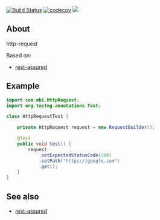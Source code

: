 [![Build Status](https://travis-ci.org/mbi88/http-request.svg?branch=master)](https://travis-ci.org/mbi88/http-request)
[![codecov](https://codecov.io/gh/mbi88/http-request/branch/master/graph/badge.svg)](https://codecov.io/gh/mbi88/http-request)
[![](https://jitpack.io/v/mbi88/http-request.svg)](https://jitpack.io/#mbi88/http-request)


## About
http-request

Based on:
- <a href="https://github.com/rest-assured/rest-assured">rest-assured</a> 

## Example

```java
import com.mbi.HttpRequest;
import org.testng.annotations.Test;

class HttpRequestTest {

    private HttpRequest request = new RequestBuilder();

    @Test
    public void test() {
        request
            .setExpectedStatusCode(200)
            .setPath("https://google.com")
            .get();
    }
}
```

## See also
- <a href="https://github.com/rest-assured/rest-assured">rest-assured</a>